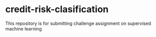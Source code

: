 # credit-risk-clasification
This repository is for submitting challenge assignment on supervised machine learning
